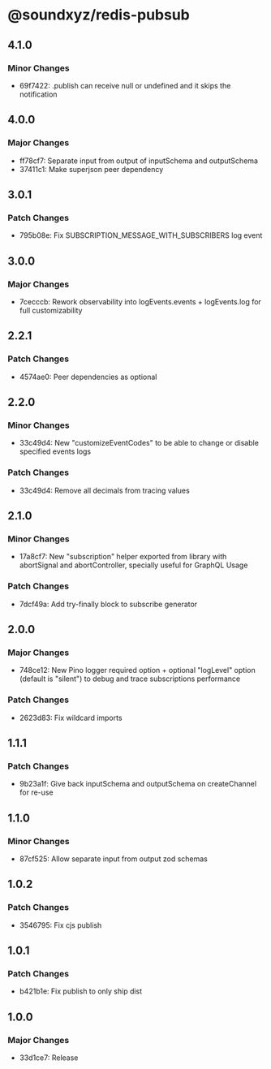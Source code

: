 # @soundxyz/redis-pubsub

## 4.1.0

### Minor Changes

- 69f7422: .publish can receive null or undefined and it skips the notification

## 4.0.0

### Major Changes

- ff78cf7: Separate input from output of inputSchema and outputSchema
- 37411c1: Make superjson peer dependency

## 3.0.1

### Patch Changes

- 795b08e: Fix SUBSCRIPTION_MESSAGE_WITH_SUBSCRIBERS log event

## 3.0.0

### Major Changes

- 7cecccb: Rework observability into logEvents.events + logEvents.log for full customizability

## 2.2.1

### Patch Changes

- 4574ae0: Peer dependencies as optional

## 2.2.0

### Minor Changes

- 33c49d4: New "customizeEventCodes" to be able to change or disable specified events logs

### Patch Changes

- 33c49d4: Remove all decimals from tracing values

## 2.1.0

### Minor Changes

- 17a8cf7: New "subscription" helper exported from library with abortSignal and abortController, specially useful for GraphQL Usage

### Patch Changes

- 7dcf49a: Add try-finally block to subscribe generator

## 2.0.0

### Major Changes

- 748ce12: New Pino logger required option + optional "logLevel" option (default is "silent") to debug and trace subscriptions performance

### Patch Changes

- 2623d83: Fix wildcard imports

## 1.1.1

### Patch Changes

- 9b23a1f: Give back inputSchema and outputSchema on createChannel for re-use

## 1.1.0

### Minor Changes

- 87cf525: Allow separate input from output zod schemas

## 1.0.2

### Patch Changes

- 3546795: Fix cjs publish

## 1.0.1

### Patch Changes

- b421b1e: Fix publish to only ship dist

## 1.0.0

### Major Changes

- 33d1ce7: Release
